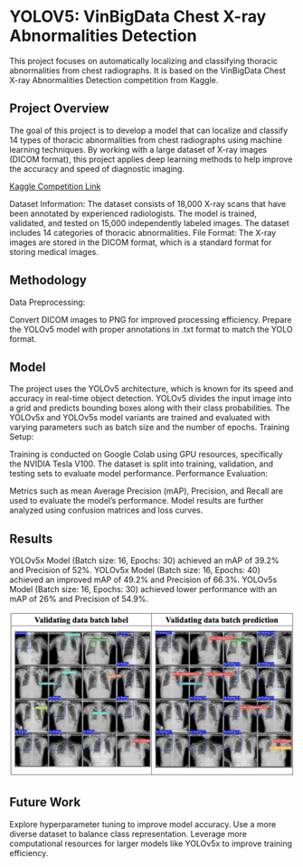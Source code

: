 # YOLOV5: VinBigData Chest X-ray Abnormalities Detection

This project focuses on automatically localizing and classifying thoracic abnormalities from chest radiographs. It is based on the VinBigData Chest X-ray Abnormalities Detection competition from Kaggle.

## Project Overview
The goal of this project is to develop a model that can localize and classify 14 types of thoracic abnormalities from chest radiographs using machine learning techniques. By working with a large dataset of X-ray images (DICOM format), this project applies deep learning methods to help improve the accuracy and speed of diagnostic imaging.

[Kaggle Competition Link](https://www.kaggle.com/c/vinbigdata-chest-xray-abnormalities-detection/overview)

Dataset Information:
The dataset consists of 18,000 X-ray scans that have been annotated by experienced radiologists.
The model is trained, validated, and tested on 15,000 independently labeled images.
The dataset includes 14 categories of thoracic abnormalities.
File Format:
The X-ray images are stored in the DICOM format, which is a standard format for storing medical images.
## Methodology
Data Preprocessing:

Convert DICOM images to PNG for improved processing efficiency.
Prepare the YOLOv5 model with proper annotations in .txt format to match the YOLO format.
## Model

The project uses the YOLOv5 architecture, which is known for its speed and accuracy in real-time object detection. YOLOv5 divides the input image into a grid and predicts bounding boxes along with their class probabilities.
The YOLOv5x and YOLOv5s model variants are trained and evaluated with varying parameters such as batch size and the number of epochs.
Training Setup:

Training is conducted on Google Colab using GPU resources, specifically the NVIDIA Tesla V100.
The dataset is split into training, validation, and testing sets to evaluate model performance.
Performance Evaluation:

Metrics such as mean Average Precision (mAP), Precision, and Recall are used to evaluate the model’s performance.
Model results are further analyzed using confusion matrices and loss curves.

## Results
YOLOv5x Model (Batch size: 16, Epochs: 30) achieved an mAP of 39.2% and Precision of 52%.
YOLOv5x Model (Batch size: 16, Epochs: 40) achieved an improved mAP of 49.2% and Precision of 66.3%.
YOLOv5s Model (Batch size: 16, Epochs: 30) achieved lower performance with an mAP of 26% and Precision of 54.9%.

![YOLOv5x Model (Batch size: 16, Epochs: 40)](Images/YOLOv5x_Model.png)
## Future Work
Explore hyperparameter tuning to improve model accuracy.
Use a more diverse dataset to balance class representation.
Leverage more computational resources for larger models like YOLOv5x to improve training efficiency.
